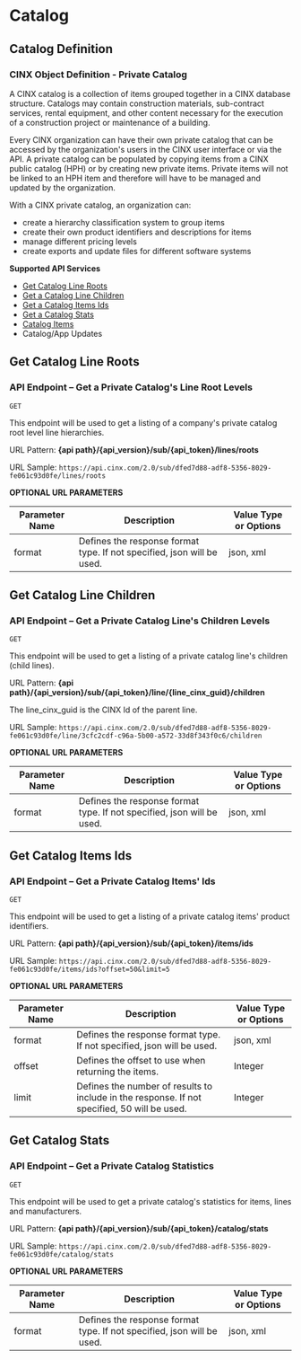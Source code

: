 # Catalog

## Catalog Definition
### CINX Object Definition - Private Catalog

A CINX catalog is a collection of items grouped together in a CINX database structure. Catalogs may contain
construction materials, sub-contract services, rental equipment, and other content necessary for the
execution of a construction project or maintenance of a building.

Every CINX organization can have their own private catalog that can be accessed by the organization's users in the CINX user interface or via the API. A private catalog can be populated by copying items from a CINX public catalog (HPH) or by creating new private items. Private items will not be linked to an HPH item and therefore will have to be managed and updated by the organization.

With a CINX private catalog, an organization can:
  - create a hierarchy classification system to group items
  - create their own product identifiers and descriptions for items
  - manage different pricing levels
  - create exports and update files for different software systems

**Supported API Services**

  - [Get Catalog Line Roots](#get-catalog-line-roots)
  - [Get a Catalog Line Children](#get-catalog-line-children)
  - [Get a Catalog Items Ids](#get-catalog-items-ids)
  - [Get a Catalog Stats](#get-catalog-stats)
  - [Catalog Items](#catalog-item)
  - Catalog/App Updates


## Get Catalog Line Roots
### API Endpoint – Get a Private Catalog's Line Root Levels

`GET`

This endpoint will be used to get a listing of a company's private catalog root level line hierarchies.

URL Pattern: **{api path}/{api_version}/sub/{api_token}/lines/roots**

URL Sample: `https://api.cinx.com/2.0/sub/dfed7d88-adf8-5356-8029-fe061c93d0fe/lines/roots`

**OPTIONAL URL PARAMETERS**

Parameter Name | Description | Value Type or Options
----- | ----- | ----- 
format | Defines the response format type. If not specified, json will be used. | json, xml

## Get Catalog Line Children
### API Endpoint – Get a Private Catalog Line's Children Levels

`GET`

This endpoint will be used to get a listing of a private catalog line's children (child lines).

URL Pattern: **{api path}/{api_version}/sub/{api_token}/line/{line_cinx_guid}/children**

The line_cinx_guid is the CINX Id of the parent line.

URL Sample: `https://api.cinx.com/2.0/sub/dfed7d88-adf8-5356-8029-fe061c93d0fe/line/3cfc2cdf-c96a-5b00-a572-33d8f343f0c6/children`

**OPTIONAL URL PARAMETERS**

Parameter Name | Description | Value Type or Options
----- | ----- | ----- 
format | Defines the response format type. If not specified, json will be used. | json, xml

## Get Catalog Items Ids
### API Endpoint – Get a Private Catalog Items' Ids

`GET`

This endpoint will be used to get a listing of a private catalog items' product identifiers.

URL Pattern: **{api path}/{api_version}/sub/{api_token}/items/ids**

URL Sample: `https://api.cinx.com/2.0/sub/dfed7d88-adf8-5356-8029-fe061c93d0fe/items/ids?offset=50&limit=5`

**OPTIONAL URL PARAMETERS**

Parameter Name | Description | Value Type or Options
----- | ----- | ----- 
format | Defines the response format type. If not specified, json will be used. | json, xml
offset | Defines the offset to use when returning the items. | Integer
limit | Defines the number of results to include in the response. If not specified, 50 will be used. | Integer

## Get Catalog Stats
### API Endpoint – Get a Private Catalog Statistics

`GET`

This endpoint will be used to get a private catalog's statistics for items, lines and manufacturers.

URL Pattern: **{api path}/{api_version}/sub/{api_token}/catalog/stats**

URL Sample: `https://api.cinx.com/2.0/sub/dfed7d88-adf8-5356-8029-fe061c93d0fe/catalog/stats`

**OPTIONAL URL PARAMETERS**

Parameter Name | Description | Value Type or Options
----- | ----- | ----- 
format | Defines the response format type. If not specified, json will be used. | json, xml